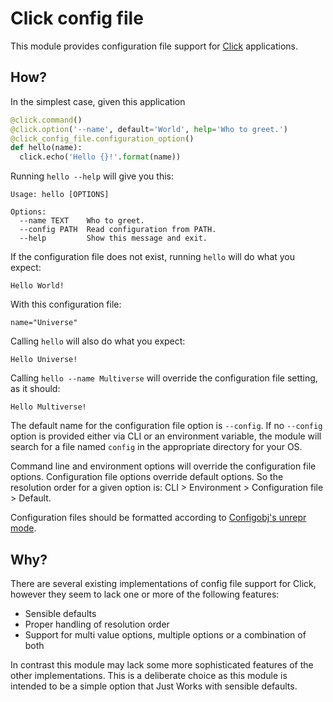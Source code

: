 Click config file
=================

This module provides configuration file support for
[Click](http://click.pocoo.org/5/) applications.

How?
----

In the simplest case, given this application

```python
@click.command()
@click.option('--name', default='World', help='Who to greet.')
@click_config_file.configuration_option()
def hello(name):
  click.echo('Hello {}!'.format(name))
```

Running `hello --help` will give you this:

```
Usage: hello [OPTIONS]

Options:
  --name TEXT    Who to greet.
  --config PATH  Read configuration from PATH.
  --help         Show this message and exit.
```

If the configuration file does not exist, running `hello` will do what you
expect:

```
Hello World!
```

With this configuration file:

```
name="Universe"
```

Calling `hello` will also do what you expect:

```
Hello Universe!
```

Calling `hello --name Multiverse` will override the configuration file
setting, as it should:

```
Hello Multiverse!
```

The default name for the configuration file option is `--config`.
If no `--config` option is provided either via CLI or an environment
variable, the module will search for a file named `config` in the
appropriate directory for your OS.

Command line and environment options will override the configuration
file options. Configuration file options override default options. So
the resolution order for a given option is:
CLI > Environment > Configuration file > Default.

Configuration files should be formatted according to
[Configobj's unrepr mode](http://configobj.readthedocs.io/en/latest/configobj.html#unrepr-mode).

Why?
----

There are several existing implementations of config file support for Click,
however they seem to lack one or more of the following features:

* Sensible defaults
* Proper handling of resolution order
* Support for multi value options, multiple options or a combination of both

In contrast this module may lack some more sophisticated features of the
other implementations. This is a deliberate choice as this module is intended
to be a simple option that Just Works with sensible defaults.
